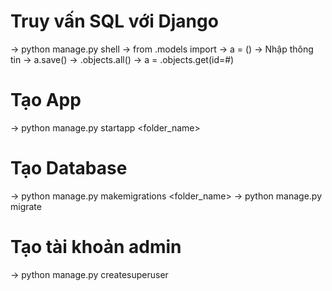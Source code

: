 # Truy vấn SQL với Django
 ->  python manage.py shell
 ->  from <folder>.models import <class>
 -> a = <class>()
 -> Nhập thông tin -> a.save()
 -> <class>.objects.all()
 -> a = <class>.objects.get(id=#)
 
 # Tạo App
 -> python manage.py startapp <folder_name>
 # Tạo Database
 -> python manage.py makemigrations <folder_name>
 -> python manage.py migrate
 # Tạo tài khoản admin
 -> python manage.py createsuperuser
 
